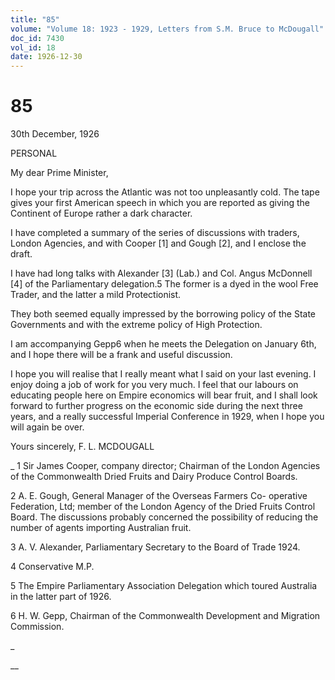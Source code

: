 ```yaml
---
title: "85"
volume: "Volume 18: 1923 - 1929, Letters from S.M. Bruce to McDougall"
doc_id: 7430
vol_id: 18
date: 1926-12-30
---
```


# 85

30th December, 1926

PERSONAL

My dear Prime Minister,

I hope your trip across the Atlantic was not too unpleasantly cold. The tape gives your first American speech in which you are reported as giving the Continent of Europe rather a dark character.

I have completed a summary of the series of discussions with traders, London Agencies, and with Cooper [1] and Gough [2], and I enclose the draft.

I have had long talks with Alexander [3] (Lab.) and Col. Angus McDonnell [4] of the Parliamentary delegation.5 The former is a dyed in the wool Free Trader, and the latter a mild Protectionist.

They both seemed equally impressed by the borrowing policy of the State Governments and with the extreme policy of High Protection.

I am accompanying Gepp6 when he meets the Delegation on January 6th, and I hope there will be a frank and useful discussion.

I hope you will realise that I really meant what I said on your last evening. I enjoy doing a job of work for you very much. I feel that our labours on educating people here on Empire economics will bear fruit, and I shall look forward to further progress on the economic side during the next three years, and a really successful Imperial Conference in 1929, when I hope you will again be over.

Yours sincerely, F. L. MCDOUGALL 

_ 1 Sir James Cooper, company director; Chairman of the London Agencies of the Commonwealth Dried Fruits and Dairy Produce Control Boards.

2 A. E. Gough, General Manager of the Overseas Farmers Co- operative Federation, Ltd; member of the London Agency of the Dried Fruits Control Board. The discussions probably concerned the possibility of reducing the number of agents importing Australian fruit.

3 A. V. Alexander, Parliamentary Secretary to the Board of Trade 1924.

4 Conservative M.P.

5 The Empire Parliamentary Association Delegation which toured Australia in the latter part of 1926.

6 H. W. Gepp, Chairman of the Commonwealth Development and Migration Commission.

_

__
